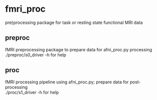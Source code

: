 # fmri_proc
pre)processing package for task or resting state functional MRI data

## preproc
fMRI preprocessing package to prepare data for afni_proc.py processing <br/>
./preproc/s0_driver -h for help

## proc
fMRI processing pipeline using afni_proc.py; prepare data for post-processing <br/>
./proc/s1_driver -h for help
